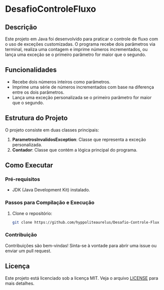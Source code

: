 # DesafioControleFluxo

## Descrição
Este projeto em Java foi desenvolvido para praticar o controle de fluxo com o uso de exceções customizadas. O programa recebe dois parâmetros via terminal, realiza uma contagem e imprime números incrementados, ou lança uma exceção se o primeiro parâmetro for maior que o segundo.

## Funcionalidades
- Recebe dois números inteiros como parâmetros.
- Imprime uma série de números incrementados com base na diferença entre os dois parâmetros.
- Lança uma exceção personalizada se o primeiro parâmetro for maior que o segundo.

## Estrutura do Projeto
O projeto consiste em duas classes principais:
1. **ParametrosInvalidosException**: Classe que representa a exceção personalizada.
2. **Contador**: Classe que contém a lógica principal do programa.

## Como Executar

### Pré-requisitos
- JDK (Java Development Kit) instalado.

### Passos para Compilação e Execução

1. Clone o repositório:
   ```sh
   git clone https://github.com/hyppoliteaurelus/Desafio-Controle-Fluxo.git
### Contribuição
Contribuições são bem-vindas! Sinta-se à vontade para abrir uma issue ou enviar um pull request.

## Licença

Este projeto está licenciado sob a licença MIT. Veja o arquivo [LICENSE](LICENSE) para mais detalhes.

